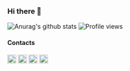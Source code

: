 ### Hi there 👋
![Anurag's github stats](https://github-readme-stats.vercel.app/api?username=AntonMZ&show_icons=true&hide_border=0)
![Profile views](https://gpvc.arturio.dev/AntonMZ)

#### Contacts
<a href="https://t.me/AntonMZ" target="blank"><img align="center" src="https://cdn.jsdelivr.net/npm/simple-icons@3.0.1/icons/telegram.svg" height="20" width="20" /></a>
<a href="https://t.me/DevChipsTips" target="blank"><img align="center" src="https://cdn.jsdelivr.net/npm/simple-icons@3.0.1/icons/telegram.svg" height="20" width="20" /></a>
<a href="https://www.linkedin.com/in/amzheltyshev/" target="blank"><img align="center" src="https://cdn.jsdelivr.net/npm/simple-icons@3.0.1/icons/linkedin.svg" height="20" width="20" /></a>
<a href="mailto:mgr-msc@yandex.ru" target="blank"><img align="center" src="https://cdn.jsdelivr.net/npm/simple-icons@3.0.1/icons/gmail.svg" height="20" width="20" /></a>
